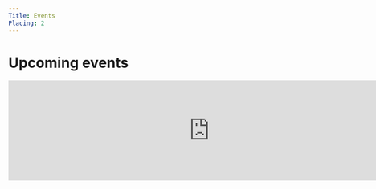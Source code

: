 ```yaml
---
Title: Events
Placing: 2
---
```


# Upcoming events

<iframe src="https://calendar.google.com/calendar/embed?showTitle=0&amp;showNav=0&amp;showDate=0&amp;showPrint=0&amp;showTabs=0&amp;showCalendars=0&amp;showTz=0&amp;mode=AGENDA&amp;height=200&amp;wkst=1&amp;bgcolor=%23ffffff&amp;src=8d98mgpjsgb6b7rb32qkp39uq4%40group.calendar.google.com&amp;color=%2323164E&amp;ctz=America%2FWinnipeg" style="border-width:0" width="800" height="200" frameborder="0" scrolling="no"></iframe>
